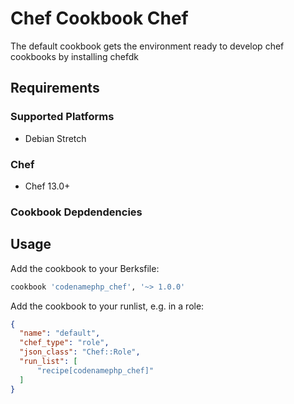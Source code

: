 # Chef Cookbook Chef

The default cookbook gets the environment ready to develop chef cookbooks by installing chefdk

## Requirements

### Supported Platforms

- Debian Stretch

### Chef

- Chef 13.0+

### Cookbook Depdendencies

## Usage

Add the cookbook to your Berksfile:

```ruby
cookbook 'codenamephp_chef', '~> 1.0.0'
```

Add the cookbook to your runlist, e.g. in a role:

```json
{
  "name": "default",
  "chef_type": "role",
  "json_class": "Chef::Role",
  "run_list": [
	  "recipe[codenamephp_chef]"
  ]
}
```
